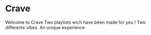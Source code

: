 # Crave
Welcome to Crave
Two playlists wich have been made for you !
Two differents vibes.
An unique experience
